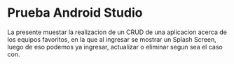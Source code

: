# Prueba Android Studio

La presente muestar la realizacion de un CRUD de una aplicacion acerca de los equipos favoritos, en la que al ingresar se mostrar un Splash Screen, luego de eso podemos ya ingresar, actualizar o eliminar segun sea el caso con.
